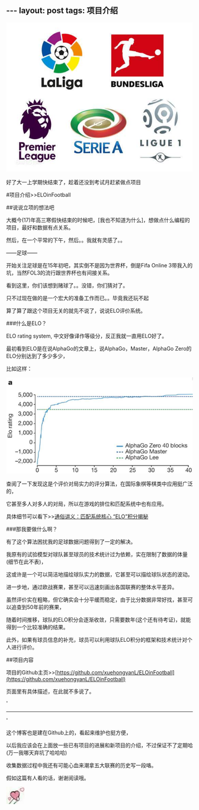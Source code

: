 ﻿﻿﻿﻿﻿﻿﻿---
layout: post
tags: 项目介绍
---

[![五大联赛](/images/00001.jpg)](https://github.com/xuehongyanL/ELOinFootball)

好了大一上学期快结束了，趁着还没到考试月赶紧做点项目

<!--more-->

#项目介绍>>ELOinFootball

##说说立项的想法吧

大概今(17)年高三寒假快结束的时候吧，[我也不知道为什么]，想做点什么编程的项目，最好和数据有点关系。

然后，在一个平常的下午，然后。。我就有灵感了。。

——足球——

开始关注足球是在15年初吧，其实倒不是因为世界杯，倒是Fifa Online 3带我入的坑，当然FOL3的流行跟世界杯也有间接关系。

看到这里，你们该想到赌球了。。没错，你们猜对了。

只不过现在做的是一个宏大的准备工作而已。。毕竟我还玩不起

算了算了跟这个项目无关的就先不说了，说说ELO评价系统。

###什么是ELO？

ELO rating system, 中文好像译作等级分，反正我就一直用ELO好了。

最初看到ELO是在说AlphaGo的文章上，说AlphaGo，Master，AlphaGo Zero的ELO分别达到了多少多少，

比如这样：

![AlphaGo's ELO](/images/00002.jpg)

查阅了一下发现这是个评价对局实力的评分算法，在国际象棋等棋类中应用挺广泛的，

它甚至多人对多人的对局，所以在游戏的排位和匹配系统中也有应用。

具体细节可以看下>>[通俗讲义：匹配系统核心 “ELO”积分揭秘](https://zhuanlan.zhihu.com/p/28190267)

###那我要做什么啊？

有了这个算法困扰我的足球数据问题得到了一定的解决。

我原有的试验模型对球队甚至球员的技术统计过为依赖，实在限制了数据的体量(细节在此不表)，

这或许是一个可以简洁地描绘球队实力的数据，它甚至可以描绘球队状态的波动。

进一步地，通过欧战赛果，甚至可以迅速刻画出各国联赛的整体水平差异。

虽然评价实在粗略，但它确实会十分平缓而稳定，由于比分数据非常好找，甚至可以追查到50年前的赛果，

随着时间推移，球队的ELO积分会逐渐收敛，只需要数年(这个还有待考证)，就能得到一个比较准确的结果。

此外，如果有球员信息的补充，球员可以利用球队ELO积分的框架和技术统计对个人进行评价。

##项目内容

项目的Github主页>>[https://github.com/xuehongyanL/ELOinFootball](https://github.com/xuehongyanL/ELOinFootball)

页面里有具体描述，在此就不多说了。

'

<end>

---

'

这个博客也是建在Github上的，看起来维护也挺方便，

以后我应该会在上面放一些已有项目的进展和新项目的介绍，不过保证不了定期哈(万一我哪天弃坑了哈哈哈)

收集数据过程中我还有可能心血来潮拿五大联赛的历史写一段咯。

假如这篇有人看的话，谢谢阅读哦。

![比心](/images/bixin.jpg)







